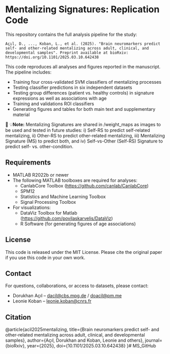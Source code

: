 Mentalizing Signatures: Replication Code
===================================================

This repository contains the full analysis pipeline for the study:

    Açıl, D., ..., Koban, L., et al. (2025). "Brain neuromarkers predict self- and other-related mentalizing across adult, clinical, and developmental samples". Preprint available at bioRxiv: https://doi.org/10.1101/2025.03.10.642438

This code reproduces all analyses and figures reported in the manuscript. The pipeline includes:

- Training four cross-validated SVM classifiers of mentalizing processes
- Testing classifier predictions in six independent datasets
- Testing group differences (patient vs. healthy controls) in signature expressions as well as associations with age
- Training and validations ROI classifiers
- Generating figures and tables for both main text and supplementary material

🧠
💡**Note:**
Mentalizing Signatures are shared in /weight_maps as images  to be used and tested in future studies: i) Self-RS to predict self-related mentalizing, ii) Other-RS to predict other-related mentalizing, iii) Mentalizing Signature (MS) to predict both, and iv) Self-vs-Other (Self-RS) Signature to predict self- vs. other-condition.
 

Requirements
------------

- MATLAB R2022b or newer
- The following MATLAB toolboxes are required for analyses:
  - CanlabCore Toolbox (https://github.com/canlab/CanlabCore)
  - SPM12
  - Statistics and Machine Learning Toolbox
  - Signal Processing Toolbox
- For visualizations:
  - DataViz Toolbox for Matlab (https://github.com/povilaskarvelis/DataViz)
  - R Software (for generating figures of age associations)


License
-------

This code is released under the MIT License.
Please cite the original paper if you use this code in your own work.

Contact
-------

For questions, collaborations, or access to datasets, please contact:

- Dorukhan Açıl – dacil@cbs.mpg.de / doacil@pm.me
- Leonie Koban – leonie.koban@cnrs.fr

Citation
--------

@article{acil2025mentalizing,
  title={Brain neuromarkers predict self- and other-related mentalizing across adult, clinical, and developmental samples},
  author={Açıl, Dorukhan and Koban, Leonie and others},
  journal={bioRxiv},
  year={2025},
  doi={10.1101/2025.03.10.642438}
}# MS_GitHub

